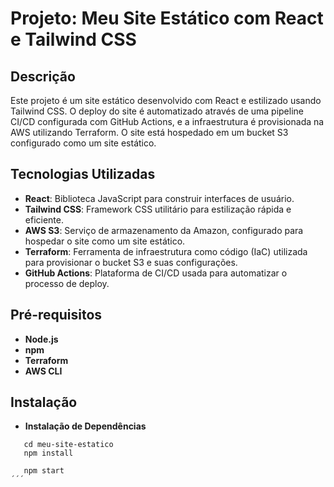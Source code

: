 # Projeto: Meu Site Estático com React e Tailwind CSS

## Descrição

Este projeto é um site estático desenvolvido com React e estilizado usando Tailwind CSS. O deploy do site é automatizado através de uma pipeline CI/CD configurada com GitHub Actions, e a infraestrutura é provisionada na AWS utilizando Terraform. O site está hospedado em um bucket S3 configurado como um site estático.

## Tecnologias Utilizadas

- **React**: Biblioteca JavaScript para construir interfaces de usuário.
- **Tailwind CSS**: Framework CSS utilitário para estilização rápida e eficiente.
- **AWS S3**: Serviço de armazenamento da Amazon, configurado para hospedar o site como um site estático.
- **Terraform**: Ferramenta de infraestrutura como código (IaC) utilizada para provisionar o bucket S3 e suas configurações.
- **GitHub Actions**: Plataforma de CI/CD usada para automatizar o processo de deploy.

## Pré-requisitos

- **Node.js**
- **npm**
- **Terraform**
- **AWS CLI**

## Instalação

- **Instalação de Dependências**

```git clone https://github.com/seu-usuario/meu-site-estatico.git
   cd meu-site-estatico
   npm install

   npm start
´´´
```
